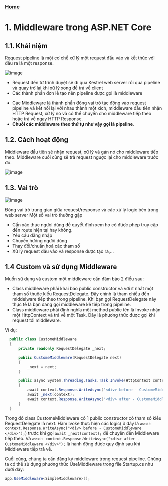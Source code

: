### [Home](../README.md)


# 1. Middleware trong ASP.NET Core
## 1.1. Khái niệm
Request pipeline là một cơ chế xử lý một request đầu vào và kết thúc với đầu ra là một response.

![image](https://github.com/user-attachments/assets/6a9988fc-778d-4ecb-8eca-6a541ce58b45)
-  Request đến từ trình duyệt sẽ đi qua Kestrel web server rồi qua pipeline và quay trở lại khi xử lý xong để trả về client
-  Các thành phần đơn lẻ tạo nên pipeline được gọi là middleware
* Các Middleware là thành phần đóng vai trò tác động vào request pipeline và kết nối lại với nhau thành một xích, middleware đầu tiên nhận HTTP Request, xử lý nó và có thể chuyển cho middleware tiếp theo hoặc trả về ngay HTTP Response.
* **Chuỗi các middleware theo thứ tự như vậy gọi là pipeline**.
## 1.2. Cách hoạt động
Middleware đầu tiên sẽ nhận request, xử lý và gán nó cho middleware tiếp theo.
Middleware cuối cùng sẽ trả request ngược lại cho middleware trước đó.

![image](https://github.com/user-attachments/assets/e63a78a8-ad2b-4a5d-a7f2-c8de3a4508fa)
## 1.3. Vai trò
![image](https://github.com/user-attachments/assets/68f50952-25e8-4a06-827f-802607f97dc7)

Đóng vai trò trung gian giữa request/response và các xử lý logic bên trong web server
Một số vai trò thường gặp
  -  Cần xác thực người dùng để quyết định xem họ có được phép truy cập đến route hiện tại hay không.
  -  Yêu cầu đăng nhập
  -  Chuyển hướng người dùng
  -  Thay đổi/chuẩn hoá các tham số
  -  Xử lý request đầu vào và response được tạo ra,...
## 1.4 Custom và sử dụng Middleware
Muốn sử dụng và custom một middleware cần đảm bảo 2 điều sau:
  -  Class middleware phải khai báo public constructor và với ít nhất một tham số thuộc kiểu RequestDelegate. Đây chính là tham chiếu đến middelware tiếp theo trong pipeline. Khi bạn gọi RequestDelegate này thực tế là bạn đang gọi middleware kế tiếp trong pipeline.
  -  Class middleware phải định nghĩa một method public tên là Invoke nhận một HttpContext và trả về một Task. Đây là phương thức được gọi khi request tới middleware.

Ví dụ:
```c#
  public class CustomeMiddleware
  {
      private readonly RequestDelegate _next;

      public CustomeMiddleware(RequestDelegate next)
      {
          _next = next;
      }

      public async System.Threading.Tasks.Task Invoke(HttpContext context)
      {
          await context.Response.WriteAsync("<div> before - CustomeMiddleware </div>");
          await _next(context);
          await context.Response.WriteAsync("<div> after - CustomeMiddleware </div>");
      }
  }
```
Trong đó class CustomeMiddleware có 1 public constructor có tham só kiểu RequestDelegate là next.
Hàm Ivoke thực hiện các logic( ở đây là `await context.Response.WriteAsync("<div> before - CustomeMiddleware </div>");`) trước khi gọi `await _next(context);` để chuyển đến Middleware tiếp theo. Và `await context.Response.WriteAsync("<div> after - CustomeMiddleware </div>");` là hành động được quy định sau khi Middleware tiếp trả về.

Cuối cùng, chúng ta cần đăng ký middleware trong request pipeline. Chúng ta có thể sử dụng phương thức UseMiddleware trong file Startup.cs như dưới đây:

```c#
app.UseMiddleware<SimpleMiddleware>();
```
